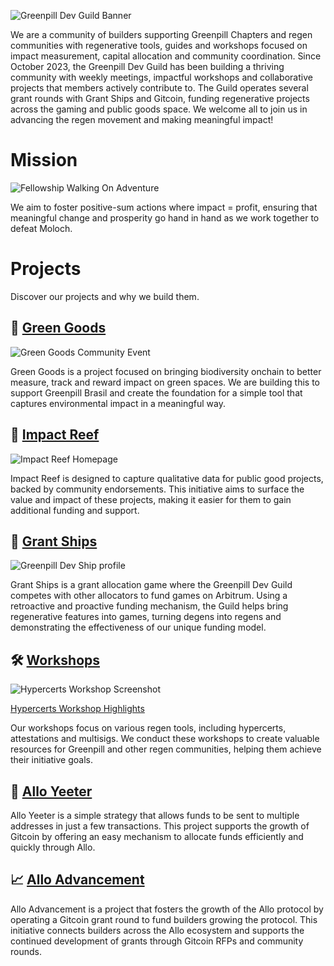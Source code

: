 ![Greenpill Dev Guild Banner](https://cdn.charmverse.io/user-content/5e36d65b-e9d7-4667-b1c7-f551832414e3/c2f34287-eb64-48ae-a5f5-1738f0125965/Frame-122-copy.png)

We are a community of builders supporting Greenpill Chapters and regen communities with regenerative tools, guides and workshops focused on impact measurement, capital allocation and community coordination. Since October 2023, the Greenpill Dev Guild has been building a thriving community with weekly meetings, impactful workshops and collaborative projects that members actively contribute to. The Guild operates several grant rounds with Grant Ships and Gitcoin, funding regenerative projects across the gaming and public goods space. We welcome all to join us in advancing the regen movement and making meaningful impact!

# Mission

![Fellowship Walking On Adventure](https://cdn.charmverse.io/user-content/5e36d65b-e9d7-4667-b1c7-f551832414e3/d3c5db5e-df5c-4d87-9790-fc54d59c5bfc/1a718c4f-e9ef-4f01-b5ea-e05ef0fd4450.png)

We aim to foster positive-sum actions where impact = profit, ensuring that meaningful change and prosperity go hand in hand as we work together to defeat Moloch.


# Projects

Discover our projects and why we build them.

## 🌿 [Green Goods](https://greengoods.app)

![Green Goods Community Event](https://cdn.charmverse.io/user-content/5e36d65b-e9d7-4667-b1c7-f551832414e3/b1425acd-d074-4d30-b95e-9d4cbb736fde/05d9e212-5613-43c7-84fb-8693a0c2f5de.png)

Green Goods is a project focused on bringing biodiversity onchain to better measure, track and reward impact on green spaces. We are building this to support Greenpill Brasil and create the foundation for a simple tool that captures environmental impact in a meaningful way.


## 🪸 [Impact Reef](https://impactreef.app)

![Impact Reef Homepage](https://cdn.charmverse.io/user-content/5e36d65b-e9d7-4667-b1c7-f551832414e3/532e5f5d-e130-4200-b7e3-6ad6c7bd591b/social-image.png)

Impact Reef is designed to capture qualitative data for public good projects, backed by community endorsements. This initiative aims to surface the value and impact of these projects, making it easier for them to gain additional funding and support.


## 🚢 [Grant Ships](https://app.grantships.fun/ship/0x95582289B2cDc12925663bD9121307Dca6F21Cc3)

![Greenpill Dev Ship profile](https://cdn.charmverse.io/user-content/5e36d65b-e9d7-4667-b1c7-f551832414e3/0c42a39d-e7db-4511-85ee-ab14c29f40c9/Screenshot-2024-10-14-at-3.31.57-AM.png) 

Grant Ships is a grant allocation game where the Greenpill Dev Guild competes with other allocators to fund games on Arbitrum. Using a retroactive and proactive funding mechanism, the Guild helps bring regenerative features into games, turning degens into regens and demonstrating the effectiveness of our unique funding model.


## 🛠️ [Workshops](https://app.charmverse.io/greenpill-dev-guild/workshops-5495125818712396)

![Hypercerts Workshop Screenshot](https://cdn.charmverse.io/user-content/5e36d65b-e9d7-4667-b1c7-f551832414e3/fe196273-6a59-4538-95e9-335832978d58/Screenshot-2024-10-15-at-1.23.53-PM.png)

[Hypercerts Workshop Highlights](https://youtu.be/5zf9ynSXppE)

Our workshops focus on various regen tools, including hypercerts, attestations and multisigs. We conduct these workshops to create valuable resources for Greenpill and other regen communities, helping them achieve their initiative goals.


## 🏹 [Allo Yeeter](https://github.com/greenpill-dev-guild/allo-yeeter)

Allo Yeeter is a simple strategy that allows funds to be sent to multiple addresses in just a few transactions. This project supports the growth of Gitcoin by offering an easy mechanism to allocate funds efficiently and quickly through Allo.


## 📈 [Allo Advancement](https://app.charmverse.io/greenpill-dev-guild/gg22-allo-builders-advancement-014822420619412524)

Allo Advancement is a project that fosters the growth of the Allo protocol by operating a Gitcoin grant round to fund builders growing the protocol. This initiative connects builders across the Allo ecosystem and supports the continued development of grants through Gitcoin RFPs and community rounds.
<!--

**Here are some ideas to get you started:**

🙋‍♀️ A short introduction - what is your organization all about?
🌈 Contribution guidelines - how can the community get involved?
👩‍💻 Useful resources - where can the community find your docs? Is there anything else the community should know?
🍿 Fun facts - what does your team eat for breakfast?
🧙 Remember, you can do mighty things with the power of [Markdown](https://docs.github.com/github/writing-on-github/getting-started-with-writing-and-formatting-on-github/basic-writing-and-formatting-syntax)
-->
